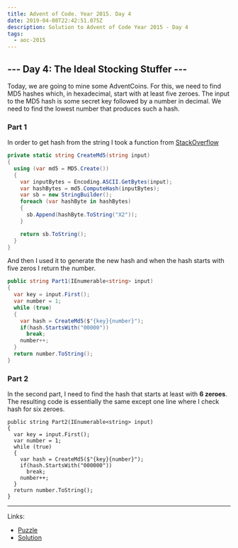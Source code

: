 ```yaml
---
title: Advent of Code. Year 2015. Day 4
date: 2019-04-08T22:42:51.075Z
description: Solution to Advent of Code Year 2015 - Day 4
tags:
  - aoc-2015
---
```

## --- Day 4: The Ideal Stocking Stuffer ---

Today, we are going to mine some AdventCoins. For this, we need to find MD5 hashes which, in hexadecimal, start with at least five zeroes. The input to the MD5 hash is some secret key followed by a number in decimal. We need to find the lowest number that produces such a hash.

### Part 1

In order to get hash from the string I took a function from [StackOverflow](https://stackoverflow.com/questions/11454004/calculate-a-md5-hash-from-a-string)

```csharp
private static string CreateMd5(string input)
{
  using (var md5 = MD5.Create())
  {
    var inputBytes = Encoding.ASCII.GetBytes(input);
    var hashBytes = md5.ComputeHash(inputBytes);
    var sb = new StringBuilder();
    foreach (var hashByte in hashBytes)
    {
      sb.Append(hashByte.ToString("X2"));
    }

    return sb.ToString();
  }
}
```

And then I used it to generate the new hash and when the hash starts with five zeros I return the number.

```csharp
public string Part1(IEnumerable<string> input)
{
  var key = input.First();
  var number = 1;
  while (true)
  {
    var hash = CreateMd5($"{key}{number}");
    if(hash.StartsWith("00000"))
      break;
    number++;
  }
  return number.ToString();
}
```

### Part 2

In the second part, I need to find the hash that starts at least with **6 zeroes**. The resulting code is essentially the same except one line where I check hash for six zeroes.

```csharp{8}
public string Part2(IEnumerable<string> input)
{
  var key = input.First();
  var number = 1;
  while (true)
  {
    var hash = CreateMd5($"{key}{number}");
    if(hash.StartsWith("000000"))
      break;
    number++;
  }
  return number.ToString();
}
```

- - -

Links:

* [Puzzle](https://adventofcode.com/2015/day/4)
* [Solution](https://github.com/PDmatrix/advent-of-code/tree/master/CSharp/Solutions/2015/4)
